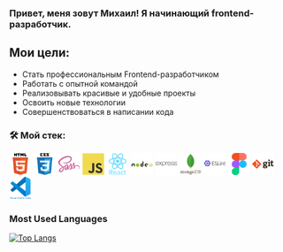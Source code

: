 ### Привет, меня зовут Михаил! Я начинающий frontend-разработчик.

## Мои цели:
<ul>
  <li>Cтать профессиональным Frontend-разработчиком</li>
  <li>Работать с опытной командой</li>
  <li>Реализовывать красивые и удобные проекты</li>
  <li>Освоить новые технологии</li>
  <li>Совершенствоваться в написании кода</li>
</ul>

### :hammer_and_wrench: Мой стек:
<div>
  <img src="https://github.com/devicons/devicon/blob/master/icons/html5/html5-original-wordmark.svg" title="HTML" width="40" height="40"/>
  <img src="https://github.com/devicons/devicon/blob/master/icons/css3/css3-original-wordmark.svg" title="CSS" width="40" height="40"/>
  <img src="https://github.com/devicons/devicon/blob/master/icons/sass/sass-original.svg" title="Sass" width="40" height="40"/>
  <img src="https://github.com/devicons/devicon/blob/master/icons/javascript/javascript-original.svg" title="JS" width="40" height="40"/>
  <img src="https://github.com/devicons/devicon/blob/master/icons/react/react-original-wordmark.svg" title="React" width="40" height="40"/>
  <img src="https://github.com/devicons/devicon/blob/master/icons/nodejs/nodejs-original-wordmark.svg" title="Noda.js" width="40" height="40"/>
  <img src="https://github.com/devicons/devicon/blob/master/icons/express/express-original-wordmark.svg" title="Express" width="40" height="40"/>
  <img src="https://github.com/devicons/devicon/blob/master/icons/mongodb/mongodb-original-wordmark.svg" title="MongoDB" width="40" height="40"/>
  <img src="https://github.com/devicons/devicon/blob/master/icons/eslint/eslint-original-wordmark.svg" title="Eslint" width="40" height="40"/>
  <img src="https://github.com/devicons/devicon/blob/master/icons/figma/figma-original.svg" title="Figma" width="40" height="40"/>
  <img src="https://github.com/devicons/devicon/blob/master/icons/git/git-original-wordmark.svg" title="Git" width="40" height="40"/>
  <img src="https://github.com/devicons/devicon/blob/master/icons/vscode/vscode-original-wordmark.svg" title="VSCode" width="40" height="40"/>
</div>

### Most Used Languages
[![Top Langs](https://github-readme-stats.vercel.app/api/top-langs/?username=Shepelev-Mikhail&layout=compact&theme=vision-friendly-light)](https://github.com/anuraghazra/github-readme-stats)
